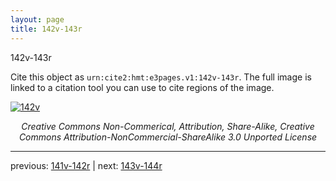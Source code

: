 ```yaml
---
layout: page
title: 142v-143r
---
```


142v-143r

Cite this object as `urn:cite2:hmt:e3pages.v1:142v-143r`. The full image is linked to a citation tool you can use to cite regions of the image.

[![142v](http://www.homermultitext.org/iipsrv?IIIF=/project/homer/pyramidal/deepzoom/hmt/e3bifolio/v1/E3_142v_143r.tif/full/800,/0/default.jpg)](http://www.homermultitext.org/ict2/?urn=urn:cite2:hmt:e3bifolio.v1:E3_142v_143r) 

<p style="text-align: center; font-style: italic;">Creative Commons Non-Commerical, Attribution, Share-Alike, Creative Commons Attribution-NonCommercial-ShareAlike 3.0 Unported License</p>

---

previous: [141v-142r](../141v-142r/) | next: [143v-144r](../143v-144r/)
